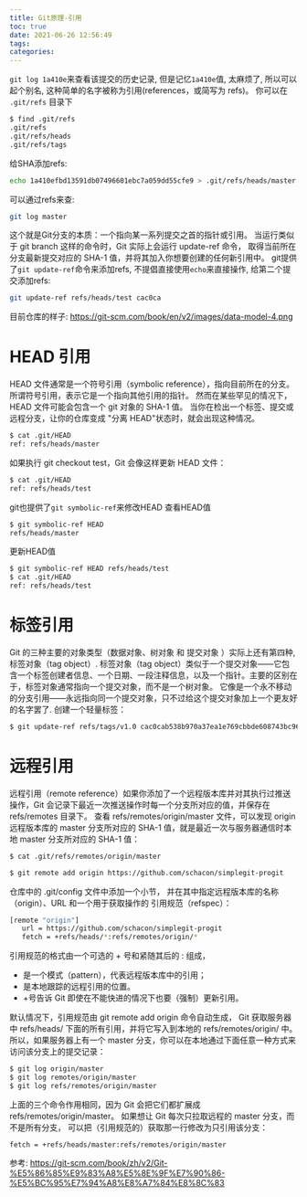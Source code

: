 ```yaml
---
title: Git原理-引用
toc: true
date: 2021-06-26 12:56:49
tags:
categories:
---
```

`git log 1a410e`来查看该提交的历史记录, 但是记忆`1a410e`值, 太麻烦了, 所以可以起个别名, 这种简单的名字被称为引用(references，或简写为 refs)。 你可以在 `.git/refs` 目录下

```sh
$ find .git/refs
.git/refs
.git/refs/heads
.git/refs/tags
```
给SHA添加refs:
```sh
echo 1a410efbd13591db07496601ebc7a059dd55cfe9 > .git/refs/heads/master
```
可以通过refs来查:
```sh
git log master
```
这个就是Git分支的本质：一个指向某一系列提交之首的指针或引用。
当运行类似于 git branch <branch> 这样的命令时，Git 实际上会运行 update-ref 命令， 取得当前所在分支最新提交对应的 SHA-1 值，并将其加入你想要创建的任何新引用中。
git提供了`git update-ref`命令来添加refs, 不提倡直接使用`echo`来直接操作, 给第二个提交添加refs:
```sh
git update-ref refs/heads/test cac0ca
```
目前仓库的样子:
https://git-scm.com/book/en/v2/images/data-model-4.png



# HEAD 引用
HEAD 文件通常是一个符号引用（symbolic reference），指向目前所在的分支。 所谓符号引用，表示它是一个指向其他引用的指针。
然而在某些罕见的情况下，HEAD 文件可能会包含一个 git 对象的 SHA-1 值。 当你在检出一个标签、提交或远程分支，让你的仓库变成 "分离 HEAD"状态时，就会出现这种情况。

```sh
$ cat .git/HEAD
ref: refs/heads/master
```
如果执行 git checkout test，Git 会像这样更新 HEAD 文件：
```sh
$ cat .git/HEAD
ref: refs/heads/test
```

git也提供了`git symbolic-ref`来修改HEAD
查看HEAD值
```sh
$ git symbolic-ref HEAD
refs/heads/master
```
更新HEAD值
```sh
$ git symbolic-ref HEAD refs/heads/test
$ cat .git/HEAD
ref: refs/heads/test
```

# 标签引用
 Git 的三种主要的对象类型（数据对象、树对象 和 提交对象 ）实际上还有第四种, 标签对象（tag object）.
标签对象（tag object）类似于一个提交对象——它包含一个标签创建者信息、一个日期、一段注释信息，以及一个指针。主要的区别在于，标签对象通常指向一个提交对象，而不是一个树对象。 它像是一个永不移动的分支引用——永远指向同一个提交对象，只不过给这个提交对象加上一个更友好的名字罢了.
创建一个轻量标签：
```sh
$ git update-ref refs/tags/v1.0 cac0cab538b970a37ea1e769cbbde608743bc96d
```

# 远程引用

远程引用（remote reference）如果你添加了一个远程版本库并对其执行过推送操作，Git 会记录下最近一次推送操作时每一个分支所对应的值，并保存在 refs/remotes 目录下。
查看 refs/remotes/origin/master 文件，可以发现 origin 远程版本库的 master 分支所对应的 SHA-1 值，就是最近一次与服务器通信时本地 master 分支所对应的 SHA-1 值：
```sh
$ cat .git/refs/remotes/origin/master
```


```sh
$ git remote add origin https://github.com/schacon/simplegit-progit
```
仓库中的 .git/config 文件中添加一个小节， 并在其中指定远程版本库的名称（origin）、URL 和一个用于获取操作的 引用规范（refspec）：
```sh
[remote "origin"]
   url = https://github.com/schacon/simplegit-progit
   fetch = +refs/heads/*:refs/remotes/origin/*
```

引用规范的格式由一个可选的 + 号和紧随其后的 <src>:<dst> 组成，
- <src> 是一个模式（pattern），代表远程版本库中的引用； 
- <dst> 是本地跟踪的远程引用的位置。 
- +号告诉 Git 即使在不能快进的情况下也要（强制）更新引用。

默认情况下，引用规范由 git remote add origin 命令自动生成， Git 获取服务器中 refs/heads/ 下面的所有引用，并将它写入到本地的 refs/remotes/origin/ 中。 所以，如果服务器上有一个 master 分支，你可以在本地通过下面任意一种方式来访问该分支上的提交记录：
```sh
$ git log origin/master
$ git log remotes/origin/master
$ git log refs/remotes/origin/master
```
上面的三个命令作用相同，因为 Git 会把它们都扩展成 refs/remotes/origin/master。
如果想让 Git 每次只拉取远程的 master 分支，而不是所有分支， 可以把（引用规范的）获取那一行修改为只引用该分支：
```
fetch = +refs/heads/master:refs/remotes/origin/master
```


参考:
https://git-scm.com/book/zh/v2/Git-%E5%86%85%E9%83%A8%E5%8E%9F%E7%90%86-%E5%BC%95%E7%94%A8%E8%A7%84%E8%8C%83
